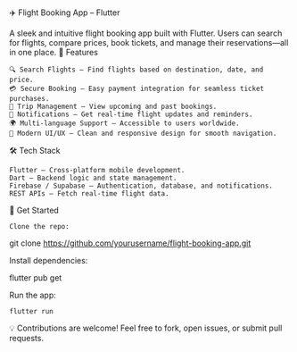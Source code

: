 ✈️ Flight Booking App – Flutter

A sleek and intuitive flight booking app built with Flutter. Users can search for flights, compare prices, book tickets, and manage their reservations—all in one place.
🚀 Features

    🔍 Search Flights – Find flights based on destination, date, and price.
    💳 Secure Booking – Easy payment integration for seamless ticket purchases.
    📅 Trip Management – View upcoming and past bookings.
    🔔 Notifications – Get real-time flight updates and reminders.
    🌍 Multi-language Support – Accessible to users worldwide.
    🎨 Modern UI/UX – Clean and responsive design for smooth navigation.

🛠 Tech Stack

    Flutter – Cross-platform mobile development.
    Dart – Backend logic and state management.
    Firebase / Supabase – Authentication, database, and notifications.
    REST APIs – Fetch real-time flight data.

📲 Get Started

    Clone the repo:

git clone https://github.com/yourusername/flight-booking-app.git

Install dependencies:

flutter pub get

Run the app:

    flutter run

💡 Contributions are welcome! Feel free to fork, open issues, or submit pull requests.